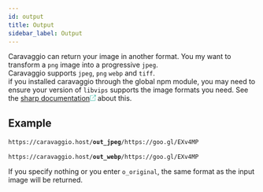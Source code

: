 ```yaml
---
id: output
title: Output
sidebar_label: Output
---
```


Caravaggio can return your image in another format. You my want to transform a `png` image into a 
progressive `jpeg`.    
Caravaggio supports `jpeg`, `png` `webp` and `tiff`.    
if you installed caravaggio through the global npm module, you may need to ensure your version of `libvips`
supports the image formats you need. See the <a href="http://sharp.pixelplumbing.com/en/stable/install/" alt="sharp documentation about outputgo" target="_blank">sharp documentation<img style="display:inline" src="assets/external.png" width="12" /></a> about this.   

## Example

<pre><code class="hljs css html">https://caravaggio.host/<strong>out_jpeg</strong>/https://goo.gl/EXv4MP</code></pre>

<pre><code class="hljs css html">https://caravaggio.host/<strong>out_webp</strong>/https://goo.gl/EXv4MP</code></pre>

If you specify nothing or you enter `o_original`, the same format as the input image will be returned.
